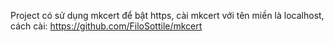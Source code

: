 Project có sử dụng mkcert để bật https, cài mkcert với tên miền là localhost, cách cài: 
https://github.com/FiloSottile/mkcert